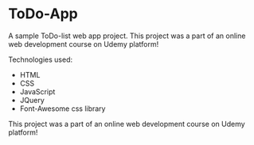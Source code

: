 # ToDo-App

A sample ToDo-list web app project.
This project was a part of an online web development course on Udemy platform!

Technologies used:
<ul>
	<li>HTML</li>
	<li>CSS</li>
	<li>JavaScript</li>
	<li>JQuery</li>
	<li>Font-Awesome css library</li>
</ul>

This project was a part of an online web development course on Udemy platform!